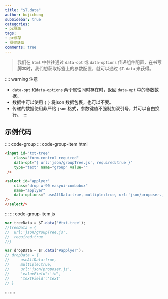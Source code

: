 ```yaml
---
title: "$T.data"
author: bujichong
subSidebar: true
categories:
- pc框架
tags:
- pc框架
- 框架基础
comments: true
---
```


> 我们在 `html` 中往往通过 `data-opt` 或 `data-options` 传递组件配置，在书写脚本时，我们想获取标签上的参数配置，就可以通过 `$T.data` 来获得。

:::: warning 注意
- `data-opt` 和`data-options` 两个属性同时存在时，返回 `data-opt` 中的参数数据。
- 数据中可以使用 `{` `}` 将json 数据包裹，也可以不要。
- 传递的数据使用非严格 `json` 格式，参数键值不强制加双引号，并可以自由换行。
::::

## 示例代码 

:::: code-group
::: code-group-item html
```html
<input id="txt-tree" 
    class="form-control required" 
    data-opt="{ url:'json/groupTree.js', required:true }" 
    type="text" name="group" value="" 
 />

<select id="applyer" 
    class="drop w-90 easyui-combobox" 
    name="applyer" 
    data-options=" useAllData:true, multiple:true, url:'json/proposer.js', 'valueField':'id', 'textField':'text' "
/>
</select/>
```

:::
::: code-group-item js
```js
var treeData = $T.data('#txt-tree');
//treeData = {
//  url:'json/groupTree.js',
//  required:true
//}

var dropData = $T.data('#applyer');
// dropData = {
//     useAllData:true,
//     multiple:true, 
//     url:'json/proposer.js', 
//     'valueField':'id', 
//     'textField':'text'
// }
```
:::
::::
